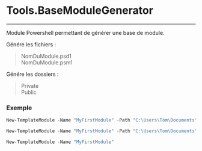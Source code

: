 # Tools.BaseModuleGenerator

---

Module Powershell permettant de générer une base de module.  

Génére les fichiers :
> NomDuModule.psd1  
> NomDuModule.psm1  

Génére les dossiers :
> Private  
> Public  

### Exemple

```Powershell
New-TemplateModule -Name "MyFirstModule" -Path "C:\Users\Tom\Documents\WindowsPowerShell\Module"
```

```Powershell
New-TemplateModule -Name "MyFirstModule" -Path "C:\Users\Tom\Documents\WindowsPowerShell\Module" -Author "Tom"
```

```Powershell
New-TemplateModule -Name "MyFirstModule"
```
